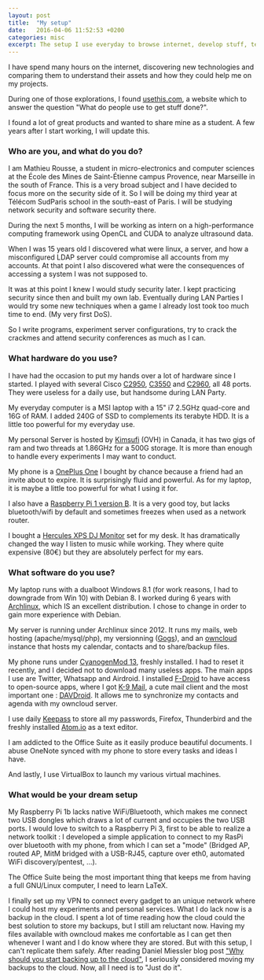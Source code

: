 ```yaml
---
layout: post
title:  "My setup"
date:   2016-04-06 11:52:53 +0200
categories: misc
excerpt: The setup I use everyday to browse internet, develop stuff, test technologies and work.
---
```


I have spend many hours on the internet, discovering new technologies and comparing them to understand their assets and how they could help me on my projects.

During one of those explorations, I found [usethis.com](https://usesthis.com), a website which to answer the question "What do people use to get stuff done?".

<!---excerpt-break-->
I found a lot of great products and wanted to share mine as a student. A few years after I start working, I will update this.

### Who are you, and what do you do?
I am Mathieu Rousse, a student in micro-electronics and computer sciences at the École des Mines de Saint-Étienne campus Provence, near Marseille in the south of France. This is a very broad subject and I have decided to focus more on the security side of it. So I will be doing my third year at Télécom SudParis school in the south-east of Paris. I will be studying network security and software security there.

During the next 5 months, I will be working as intern on a high-performance computing framework using OpenCL and CUDA to analyze ultrasound data.

When I was 15 years old I discovered what were linux, a server, and how a misconfigured LDAP server could compromise all accounts from my accounts. At that point I also discovered what were the consequences of accessing a system I was not supposed to.

It was at this point I knew I would study security later. I kept practicing security since then and built my own lab. Eventually during LAN Parties I would try some new techniques when a game I already lost took too much time to end. (My very first DoS).

So I write programs, experiment server configurations, try to crack the crackmes and attend security conferences as much as I can.

### What hardware do you use?

I have had the occasion to put my hands over a lot of hardware since I started. I played with several Cisco [C2950](http://www.cisco.com/en/US/products/hw/switches/ps628/ps3821/index.html), [C3550](http://www.cisco.com/en/US/products/hw/switches/ps646/products_data_sheet09186a00800913d0.html) and [C2960](http://www.cisco.com/c/en/us/products/collateral/switches/catalyst-2960-series-switches/prod_bulletin0900aecd80322c22.html), all 48 ports. They were useless for a daily use, but handsome during LAN Party.

My everyday computer is a MSI laptop with a 15" i7 2.5GHz quad-core and 16G of RAM. I added 240G of SSD to complements its terabyte HDD. It is a little too powerful for my everyday use.

My personal Server is hosted by [Kimsufi](http://www.kimsufi.com/en/servers.xml) (OVH) in Canada, it has two gigs of ram and two threads at 1.86GHz for a 500G storage. It is more than enough to handle every experiments I may want to conduct.

My phone is a [OnePlus One](http://www.gsmarena.com/oneplus_one-6327.php) I bought by chance because a friend had an invite about to expire. It is surprisingly fluid and powerful. As for my laptop, it is maybe a little too powerful for what I using it for.

I also have a [Raspberry Pi 1 version B](https://www.raspberrypi.org/products/model-b/). It is a very good toy, but lacks bluetooth/wifi by default and sometimes freezes when used as a network router.

I bought a [Hercules XPS DJ Monitor](http://www.hercules.com/us/dj-speakers/bdd/p/172/xps-2-0-80-dj-monitor/) set for my desk. It has dramatically changed the way I listen to music while working. They where quite expensive (80€) but they are absolutely perfect for my ears.

### What software do you use?

My laptop runs with a dualboot Windows 8.1 (for work reasons, I had to downgrade from Win 10) with Debian 8. I worked during 6 years with [Archlinux](https://www.archlinux.org/), which IS an excellent distribution. I chose to change in order to gain more experience with Debian.

My server is running under Archlinux since 2012. It runs my mails, web hosting (apache/mysql/php), my versionning ([Gogs](https://gogs.io/)), and an [owncloud](https://owncloud.org/) instance that hosts my calendar, contacts and to share/backup files.

My phone runs under [CyanogenMod 13](https://download.cyanogenmod.org/?device=bacon), freshly installed. I had to reset it recently, and I decided not to download many useless apps. The main apps I use are Twitter, Whatsapp and Airdroid.
I installed [F-Droid](https://f-droid.org/) to have access to open-source apps, where I got [K-9 Mail](https://f-droid.org/repository/browse/?fdfilter=k-9&fdid=com.fsck.k9), a cute mail client and the most important one : [DAVDroid](https://f-droid.org/repository/browse/?fdfilter=davdroid&fdid=at.bitfire.davdroid). It allows me to synchronize my contacts and agenda with my owncloud server.

I use daily [Keepass](http://keepass.info/) to store all my passwords, Firefox, Thunderbird and the freshly installed [Atom.io](https://atom.io/) as a text editor.

I am addicted to the Office Suite as it easily produce beautiful documents. I abuse OneNote synced with my phone to store every tasks and ideas I have.

And lastly, I use VirtualBox to launch my various virtual machines.

### What would be your dream setup

My Raspberry Pi 1b lacks native WiFi/Bluetooth, which makes me connect two USB dongles which draws a lot of current and occupies the two USB ports. I would love to switch to a Raspberry Pi 3, first to be able to realize a network toolkit : I developed a simple application to connect to my RasPi over bluetooth with my phone, from which I can set a "mode" (Bridged AP, routed AP, MitM bridged with a USB-RJ45, capture over eth0, automated WiFi discovery/pentest, ...).

The Office Suite being the most important thing that keeps me from having a full GNU/Linux computer, I need to learn LaTeX.

I finally set up my VPN to connect every gadget to an unique network where I could host my experiments and personal services. What I do lack now is a backup in the cloud. I spent a lot of time reading how the cloud could the best solution to store my backups, but I still am reluctant now. Having my files available with owncloud makes me confortable as I can get then whenever I want and I do know where they are stored. But with this setup, I can't replicate them safely. After reading Daniel Miessler blog post ["Why should you start backing up to the cloud"](https://danielmiessler.com/blog/backups-cloud/), I seriously considered moving my backups to the cloud. Now, all I need is to "Just do it".
